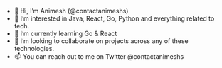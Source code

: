- 👋 Hi, I’m Animesh (@contactanimeshs)
- 👀 I’m interested in Java, React, Go, Python and everything related to tech.
- 🌱 I’m currently learning Go & React
- 💞️ I’m looking to collaborate on projects across any of these technologies.
- 📫 You can reach out to me on Twitter @contactanimeshs

<!---
contactanimeshs/contactanimeshs is a ✨ special ✨ repository because its `README.md` (this file) appears on your GitHub profile.
You can click the Preview link to take a look at your changes.
--->
